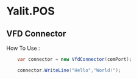 ﻿# Yalit.POS

## VFD Connector
How To Use : 
``` C#
    var connector = new VfdConnector(comPort);

    connector.WriteLine("Hello","World!");
```